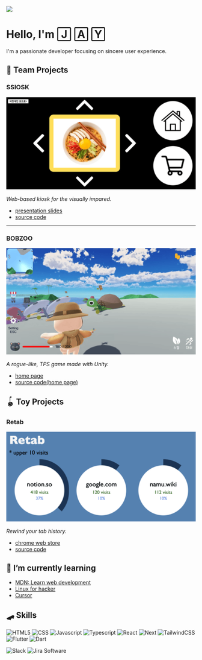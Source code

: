 ![](https://komarev.com/ghpvc/?username=sweetandsourkiss&color=3498db)

# Hello, I'm 🄹 🄰 🅈

I'm a passionate developer focusing on sincere user experience.

## 🔭 Team Projects

### SSIOSK

![ssiosk-image](images/ssiosk-image.png)

_Web-based kiosk for the visually impared._

- [presentation slides](https://innovative-spice-010.notion.site/SSIOSK_PPT-1c8a59eb474d802e9f82db91abf522e0)
- [source code](https://github.com/sweetandsourkiss/ssiosk)

<hr>

### BOBZOO

![bobzoo-image](images/bobzoo-image.png)

_A rogue-like, TPS game made with Unity._

- [home page](https://bob-zoo.vercel.app/)
- [source code(home page)](https://github.com/sweetandsourkiss/bob-zoo)

## 🪀 Toy Projects

### Retab

![retab-image](images/retab-image.png)

_Rewind your tab history._

- [chrome web store](https://chromewebstore.google.com/detail/retab/noncniepfjlgndimglpfcmaeekcehjck?authuser=0&hl=ko)
- [source code](https://github.com/sweetandsourkiss/retab)

## 🌱 I’m currently learning

- [MDN: Learn web development](https://developer.mozilla.org/en-US/docs/Learn_web_development)
- [Linux for hacker](https://academy.segfaulthub.com/courses)
- [Cursor](https://www.cursor.com/)

## 🛹 Skills

![HTML5](https://img.shields.io/badge/-HTML5-535c68?style=flat&logo=html5)
![CSS](https://img.shields.io/badge/-CSS-535c68?style=flat&logo=css3&logoColor=1572B6)
![Javascript](https://img.shields.io/badge/-Javascript-535c68?style=flat&logo=javascript)
![Typescript](https://img.shields.io/badge/-Typescript-535c68?style=flat&logo=typescript)
![React](https://img.shields.io/badge/-React-535c68?style=flat&logo=react)
![Next](https://img.shields.io/badge/-Next-535c68?style=flat&logo=nextdotjs&logoColor=000000)
![TailwindCSS](https://img.shields.io/badge/-TailwindCSS-535c68?style=flat&logo=tailwindcss)
![Flutter](https://img.shields.io/badge/-Flutter-535c68?style=flat&logo=flutter&logoColor=02569B)
![Dart](https://img.shields.io/badge/-Dart-535c68?style=flat&logo=dart&logoColor=0175C2)

![Slack](https://img.shields.io/badge/-slack-535c68?style=flat&logo=slack&logoColor=4A154B)
![Jira Software](https://img.shields.io/badge/-Jira_Software-535c68?style=flat&logo=jirasoftware&logoColor=0052CC)

<!--
![Unity](https://img.shields.io/badge/-Unity-535c68?style=flat&logo=unity)
![Figma](https://img.shields.io/badge/-figma-535c68?style=flat&logo=figma&logoColor=F24E1E)
![Stripe](https://img.shields.io/badge/-Stripe-535c68?style=flat&logo=stripe&logoColor=008CDD)
![Prisma](https://img.shields.io/badge/-Prisma-535c68?style=flat&logo=prisma&logoColor=2D3748)
![Firebase](https://img.shields.io/badge/-Firebase-535c68?style=flat&logo=firebase&logoColor=FFCA28)
![Notion](https://img.shields.io/badge/-Notion-535c68?style=flat&logo=notion&logoColor=000000)
-->

<!--
**sweetandsourkiss/sweetandsourkiss** is a ✨ _special_ ✨ repository because its `README.md` (this file) appears on your GitHub profile.

Here are some ideas to get you started:

- 🔭 I’m currently working on ...
- 🌱 I’m currently learning ...
- 👯 I’m looking to collaborate on ...
- 🤔 I’m looking for help with ...
- 💬 Ask me about ...
- 📫 How to reach me: ...
- 😄 Pronouns: ...
- ⚡ Fun fact: ...
-->
